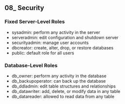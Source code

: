 ## 08_ Security

### Fixed Server-Level Roles
- sysadmin: perform any activity in the server
- serveradmin: edit configuration and shutdown server
- securityadmin: manage user accounts
- dbcreator: create, alter, drop, or restore databases
- public: default role for all users

### Database-Level Roles
- db_owner: perform any activity in the database
- db_backupoperator: can back up the database
- db_ddladmin: edit table structures and relationships
- db_datawriter: add, delete, or modify data in any table
- db_datareader: allowed to read data from any table